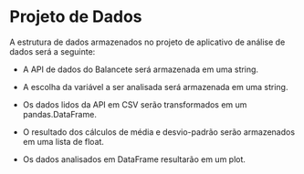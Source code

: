 # Projeto de Dados

A estrutura de dados armazenados no projeto de aplicativo de análise de dados será a seguinte:

- A API de dados do Balancete será armazenada em uma string.

- A escolha da variável a ser analisada será armazenada em uma string.

- Os dados lidos da API em CSV serão transformados em um pandas.DataFrame.

- O resultado dos cálculos de média e desvio-padrão serão armazenados em uma lista de float.

- Os dados analisados em DataFrame resultarão em um plot.
